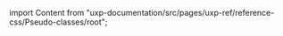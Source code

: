
import Content from "uxp-documentation/src/pages/uxp-ref/reference-css/Pseudo-classes/root";

<Content query="product=photoshop"/>
